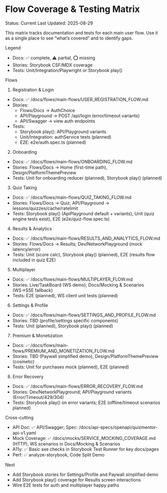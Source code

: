 # Flow Coverage & Testing Matrix

Status: Current
Last Updated: 2025-08-29

This matrix tracks documentation and tests for each main user flow. Use it as a single place to see “what’s covered” and to identify gaps.

Legend

- Docs: ✅ complete, ⚠️ partial, ⭕ missing
- Stories: Storybook CSF/MDX coverage
- Tests: Unit/Integration/Playwright or Storybook play()

Flows

1. Registration & Login

- Docs: ✅ /docs/flows/main-flows/USER_REGISTRATION_FLOW.md
- Stories:
  - Flows/Docs → AuthChoice
  - API/Playground → POST /api/login (error/timeout variants)
  - API/Swagger → view auth endpoints
- Tests:
  - Storybook play(): API/Playground variants
  - Unit/Integration: authService tests (planned)
  - E2E: e2e/auth.spec.ts (planned)

2. Onboarding

- Docs: ✅ /docs/flows/main-flows/ONBOARDING_FLOW.md
- Stories: Flows/Docs → Home (first-time path), Design/PlatformThemePreview
- Tests: Unit for onboarding reducer (planned), Storybook play() (planned)

3. Quiz Taking

- Docs: ✅ /docs/flows/main-flows/QUIZ_TAKING_FLOW.md
- Stories: Flows/Docs → Quiz; API/Playground → lessons/quizzes/cache/ratelimit
- Tests: Storybook play() (ApiPlayground default + variants), Unit (quiz engine tests exist), E2E (e2e/quiz-flow.spec.ts)

4. Results & Analytics

- Docs: ✅ /docs/flows/main-flows/RESULTS_AND_ANALYTICS_FLOW.md
- Stories: Flows/Docs → Results; Dev/NetworkPlayground (mock latency/error)
- Tests: Unit (score calc), Storybook play() (planned), E2E (results flow included in quiz E2E)

5. Multiplayer

- Docs: ✅ /docs/flows/main-flows/MULTIPLAYER_FLOW.md
- Stories: Live/TaskBoard (WS demo); Docs/Mocking & Scenarios (WS→SSE fallback)
- Tests: E2E (planned), WS client unit tests (planned)

6. Settings & Profile

- Docs: ✅ /docs/flows/main-flows/SETTINGS_AND_PROFILE_FLOW.md
- Stories: TBD (profile/settings specific components)
- Tests: Unit (planned), Storybook play() (planned)

7. Premium & Monetization

- Docs: ✅ /docs/flows/main-flows/PREMIUM_AND_MONETIZATION_FLOW.md
- Stories: TBD (Paywall simplified demo), Design/PlatformThemePreview (cosmetic)
- Tests: Unit for purchases mock (planned), E2E (planned)

8. Error Recovery

- Docs: ✅ /docs/flows/main-flows/ERROR_RECOVERY_FLOW.md
- Stories: Dev/NetworkPlayground; API/Playground variants (Error/Timeout/429/304)
- Tests: Storybook play() on error variants; E2E (offline/timeout scenarios planned)

Cross-cutting

- API Doc: ✅ API/Swagger; Spec: /docs/api-specs/openapi/quizmentor-api-v1.yaml
- Mock Coverage: ✅ /docs/mocks/SERVICE_MOCKING_COVERAGE.md (HTTP), WS scenarios in Docs/Mocking & Scenarios
- A11y: ✅ Basic axe checks in Storybook Test Runner for key docs/pages
- Perf: ✅ analyze-storybook, Code Split Demo

Next

- Add Storybook stories for Settings/Profile and Paywall simplified demo
- Add Storybook play() coverage for Results screen interactions
- Wire E2E tests for auth and multiplayer happy paths
